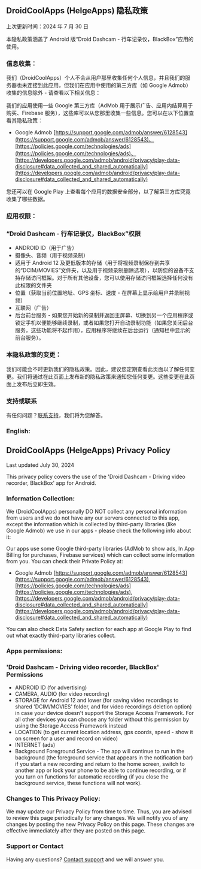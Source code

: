 ## DroidCoolApps (HelgeApps) 隐私政策

上次更新时间：2024 年 7 月 30 日

本隐私政策涵盖了 Android 版“Droid Dashcam - 行车记录仪，BlackBox”应用的使用。

### 信息收集：

我们（DroidCoolApps）个人不会从用户那里收集任何个人信息，并且我们的服务器也未连接到此应用，但我们在应用中使用的第三方库（如 Google Admob）收集的信息除外 - 请查看以下相关信息：

我们的应用使用一些 Google 第三方库（AdMob 用于展示广告、应用内结算用于购买、Firebase 服务），这些库可以从您那里收集一些信息。您可以在以下位置查看其隐私政策：
- Google Admob [https://support.google.com/admob/answer/6128543](https://support.google.com/admob/answer/6128543)、[https://policies.google.com/technologies/ads](https://policies.google.com/technologies/ads)、[https://developers.google.com/admob/android/privacy/play-data-disclosure#data_collected_and_shared_automatically](https://developers.google.com/admob/android/privacy/play-data-disclosure#data_collected_and_shared_automatically)

您还可以在 Google Play 上查看每个应用的数据安全部分，以了解第三方库究竟收集了哪些数据。

### 应用权限：

### “Droid Dashcam - 行车记录仪，BlackBox”权限
- ANDROID ID（用于广告）
- 摄像头、音频（用于视频录制）
- 适用于 Android 12 及更低版本的存储（用于将视频录制保存到共享的“DCIM/MOVIES”文件夹，以及用于视频录制删除选项），以防您的设备不支持存储访问框架。对于所有其他设备，您可以使用存储访问框架选择任何没有此权限的文件夹
- 位置（获取当前位置地址、GPS 坐标、速度 - 在屏幕上显示给用户并录制视频）
- 互联网（广告）
- 后台前台服务 - 如果您开始新的录制并返回主屏幕、切换到另一个应用程序或锁定手机以便能够继续录制，或者如果您打开自动录制功能（如果您关闭后台服务，这些功能将不起作用），应用程序将继续在后台运行（通知栏中显示的前台服务）。

### 本隐私政策的变更：

我们可能会不时更新我们的隐私政策。因此，建议您定期查看此页面以了解任何变更。我们将通过在此页面上发布新的隐私政策来通知您任何变更。这些变更在此页面上发布后立即生效。

### 支持或联系

有任何问题？[联系支持](mailto://cooldroidapps4@gmail.com)，我们将为您解答。

### English:

## DroidCoolApps (HelgeApps) Privacy Policy

Last updated July 30, 2024

This privacy policy covers the use of the 'Droid Dashcam - Driving video recorder, BlackBox' app for Android.

### Information Collection:

We (DroidCoolApps) personally DO NOT collect any personal information from users and we do not have any our servers connected to this app, except the information which is collected by third-party libraries (like Google Admob) we use in our apps - please check the following info about it:

Our apps use some Google third-party libraries (AdMob to show ads, In App Billing for purchases, Firebase services) which can collect some information from you. You can check their Private Policy at:
- Google Admob [https://support.google.com/admob/answer/6128543](https://support.google.com/admob/answer/6128543), [https://policies.google.com/technologies/ads](https://policies.google.com/technologies/ads), [https://developers.google.com/admob/android/privacy/play-data-disclosure#data_collected_and_shared_automatically](https://developers.google.com/admob/android/privacy/play-data-disclosure#data_collected_and_shared_automatically)

You can also check Data Safety section for each app at Google Play to find out what exactly third-party libraries collect.

### Apps permissions:

### 'Droid Dashcam - Driving video recorder, BlackBox' Permissions
- ANDROID ID (for advertising) 
- CAMERA, AUDIO (for video recording)
- STORAGE for Android 12 and lower (for saving video recordings to shared 'DCIM/MOVIES' folder, and for video recordings deletion option) in case your device doesn't support the Storage Access Framework. For all other devices you can choose any folder without this permission by using the Storage Access Framework instead
- LOCATION (to get current location address, gps coords, speed - show it on screen for a user and record on video)
- INTERNET (ads)
- Background Foreground Service - The app will continue to run in the background (the foreground service that appears in the notification bar) if you start a new recording and return to the home screen, switch to another app or lock your phone to be able to continue recording, or if you turn on functions for automatic recording (if you close the background service, these functions will not work).

###  Changes to This Privacy Policy:

We may update our Privacy Policy from time to time. Thus, you are advised to review this page periodically for any changes. We will notify you of any changes by posting the new Privacy Policy on this page. These changes are effective immediately after they are posted on this page.

### Support or Contact

Having any questions? [Сontact support](mailto://cooldroidapps4@gmail.com) and we will answer you.

